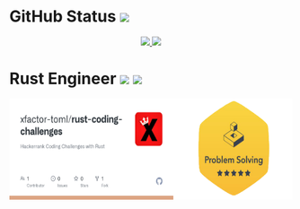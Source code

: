 

# GitHub Status ![](https://komarev.com/ghpvc/?username=xfactor-toml&color=blueviolet)
<div id='profile-them' align='center'>
  <a class='github-status' href='https://github.com/xfactor-toml'>
    <img height="180px" src='https://github-readme-stats.vercel.app/api?username=xfactor-toml&show_icons=true&theme=radical' />
  </a>
  <a class='Most-used-languages' href='https://github.com/xfactor-toml'>
    <img height="180px" id='github-status' src='https://github-readme-stats.vercel.app/api/top-langs/?username=xfactor-toml&layout=compact' />
  </a>
</div>

# Rust Engineer ![](https://img.shields.io/badge/rust-%23000000.svg?style=for-the-badge&logo=rust&logoColor=white) ![](https://img.shields.io/badge/-Hackerrank-2EC866?style=for-the-badge&logo=HackerRank&logoColor=white)

<div id='profile-them' style='display: flex; justify-content: space-evenly;' align='center'>
  <a target="_blank" href='https://www.hackerrank.com/profile/xfactor_toml'>
    <img height="180px" src='./assets/rust-coding-challenges.png' />
  </a>

  <a  target="_blank" href='https://github.com/xfactor-toml/rust-coding-challenges'>
    <img height="180px" src='./assets/hackerrank-problem-solving.png' />
  </a>
</div>
